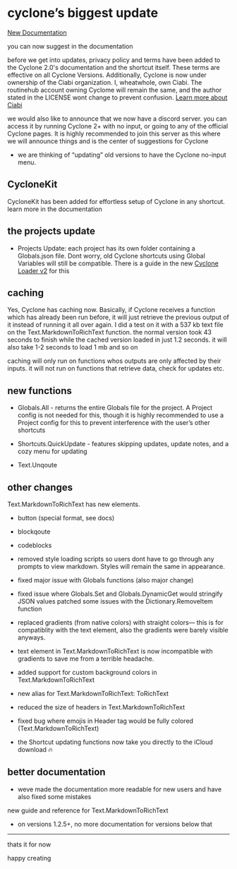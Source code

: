 # cyclone’s biggest update
[New Documentation](https://wheatwhole.notion.site/Cyclone-Documentation-Suggestions-6b185ceaf6de472ba13ebff808c8dd00?source=copy_link)

you can now suggest in the documentation

before we get into updates, privacy policy and terms have been added to the Cyclone 2.0's documentation and the shortcut itself. These terms are effective on all Cyclone Versions. Additionally, Cyclone is now under ownership of the Ciabi organization. I, wheatwhole, own Ciabi. The routinehub account owning Cyclome will remain the same, and the author stated in the LICENSE wont change to prevent confusion. [Learn more about Ciabi](https://ciabidev.github.io) 

we would also like to announce that we now have a discord server. you can access it by running Cyclone 2+ with no input, or going to any of the official Cyclone pages. It is highly recommended to join this server as this where we will announce things and is the center of suggestions for Cyclone

- we are thinking of “updating” old versions to have the Cyclone no-input menu.

## CycloneKit
CycloneKit has been added for effortless setup of Cyclone in any shortcut. learn more in the documentation

## the projects update

- Projects Update: each project has its own folder containing a Globals.json file. Dont worry, old Cyclone shortcuts using Global Variables will still be compatible. There is a guide in the new [Cyclone Loader v2](https://routinehub.co/shortcut/20534/) for this

## caching
Yes, Cyclone has caching now. Basically, if Cyclone receives a function which has already been run before, it will just retrieve the previous output of it instead of running it all over again. I did a test on it with a 537 kb text file on the Text.MarkdownToRichText function. the normal version took 43 seconds to finish while the cached version loaded in just 1.2 seconds. it will also take 1-2 seconds to load 1 mb and so on

caching will only run on functions whos outputs are only affected by their inputs. it will not run on functions that retrieve data, check for updates etc.
## new functions

- Globals.All - returns the entire Globals file for the project. A Project config is not needed for this, though it is highly recommended to use a Project config for this to prevent interference with the user’s other shortcuts 

- Shortcuts.QuickUpdate - features skipping updates, update notes, and a cozy menu for updating

- Text.Unqoute

## other changes
Text.MarkdownToRichText has new elements. 
- button (special format, see docs)
- blockqoute
- codeblocks

- removed style loading scripts so users dont have to go through any prompts to view markdown. Styles will remain the same in appearance.

- fixed major issue with Globals functions (also major change)

- fixed issue where Globals.Set and Globals.DynamicGet would stringify JSON values
patched some issues with the Dictionary.RemoveItem function

- replaced gradients (from native colors) with straight colors— this is for compatiblity with the text element, also the gradients were barely visible anyways. 

- text element in Text.MarkdownToRichText is now incompatible with gradients to save me from a terrible headache.

- added support for custom background colors in Text.MarkdownToRichText

- new alias for Text.MarkdownToRichText: ToRichText

- reduced the size of headers in Text.MarkdownToRichText

- fixed bug where emojis in Header tag would be fully colored (Text.MarkdownToRichText)

- the Shortcut updating functions now take you directly to the iCloud download 🔥

## better documentation

- weve made the documentation more readable for new users and have also fixed some mistakes
 
new guide and reference for Text.MarkdownToRichText 
- on versions 1.2.5+, no more documentation for versions below that
---
thats it for now

happy creating